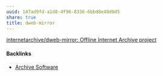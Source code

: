 ```yaml
---
uuid: 147ad9fd-a1d8-4f96-8336-6bbd8e40d0d5
share: true
title: dweb-mirror
---
```

[internetarchive/dweb-mirror: Offline Internet Archive project](https://github.com/internetarchive/dweb-mirror)

#### Backlinks

* [Archive Software](/b8a4c886-7f76-4224-8f96-3aed92189082)